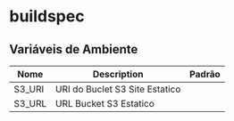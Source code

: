 # buildspec


## Variáveis de Ambiente
| Nome | Description  | Padrão |
| --- |  --- |  --- |
S3_URI | URI do Buclet S3 Site Estatico
S3_URL | URL Bucket S3 Estatico

